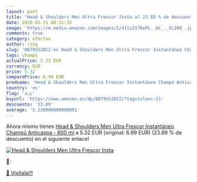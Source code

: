 ```yaml
---
layout: post
title: 'Head & Shoulders Men Ultra Frescor Insta al 23.89 % de descuento'
date: 2020-01-31 08:31:35
image: 'https://m.media-amazon.com/images/I/41lu217KePL._AC_._SL200_.jpg'
comments: true
category: ofertas
author: ring
slug: 'B079VS2DCZ-es Head & Shoulders Men Ultra Frescor Instantáneo Champú...'
tags: champú
actualPrice: 5.32 EUR
currency: EUR
price: 5.32
comparePrice: 6.99 EUR
prodname: 'Head & Shoulders Men Ultra Frescor Instantáneo Champú Anticaspa - 600 ml'
country: 'es'
flag: '🇪🇸'
buyurl: 'https://www.amazon.es/dp/B079VS2DCZ/?tag=tolees-21'
descuento: '23.89'
average: '5.130000000000001'
---
```


Ahora mismo tienes [Head & Shoulders Men Ultra Frescor Instantáneo Champú Anticaspa - 600 ml](https://www.amazon.es/dp/B079VS2DCZ/?tag=tolees-21) a 5.32 EUR (original: 6.99 EUR) (23.89 %  de descuento) en el siguiente enlace!

[![Head & Shoulders Men Ultra Frescor Insta](https://m.media-amazon.com/images/I/41lu217KePL._AC_._SL200_.jpg)](https://www.amazon.es/dp/B079VS2DCZ/?tag=tolees-21)

🔎:


[🛒 Visítala!!!](https://www.amazon.es/dp/B079VS2DCZ/?tag=tolees-21)
